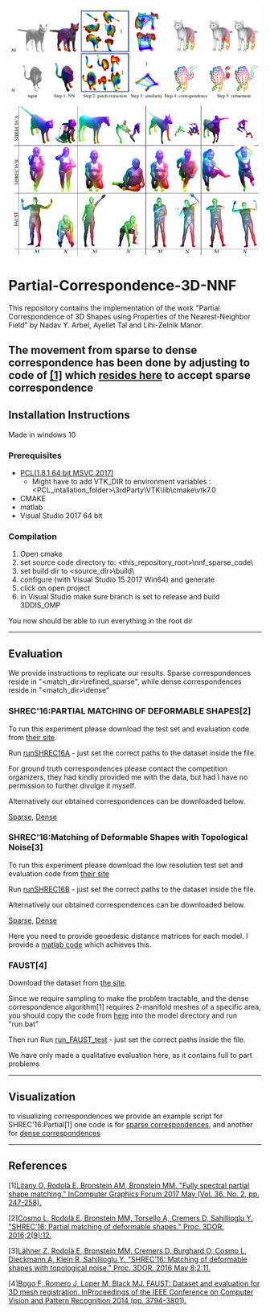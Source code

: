 
![Overview](/Figures\/Overview.PNG)
![Results](/Figures\/Results.PNG)

# Partial-Correspondence-3D-NNF
This repository contains the implementation of the work "Partial Correspondence of 3D Shapes using Properties of the Nearest-Neighbor Field" by Nadav Y. Arbel, Ayellet Tal and Lihi-Zelnik Manor.

The movement from sparse to dense correspondence has been done by adjusting to code of [[1]](https://github.com/orlitany/FSPM) which [resides here](./FSPM/) to accept sparse correspondence
---

## Installation Instructions
Made in windows 10
### Prerequisites
 - [PCL(1.8.1 64 bit MSVC 2017)](https://github.com/PointCloudLibrary/pcl/releases)
   - Might have to add VTK_DIR to environment variables : <PCL_intallation_folder>\3rdParty\VTK\lib\cmake\vtk­7.0
 - CMAKE
 - matlab
 - Visual Studio 2017 64 bit 

### Compilation
1. Open cmake
2. set source code directory to: <this_repository_root>\nnf_sparse_code\
3. set build dir to <source_dir>\build\
4. configure (with Visual Studio 15 2017 Win64) and generate
5. click on open project
6. in Visual Studio make sure branch is set to release and build 3DDIS_OMP

You now should be able to run everything in the root dir

---
## Evaluation
We provide instructions to replicate our results. Sparse correspondences reside in "<match_dir>\refined_sparse\", while dense correspondences reside in "<match_dir>\dense\"

### SHREC'16:PARTIAL MATCHING OF DEFORMABLE SHAPES[2]
To run this experiment please download the test set and evaluation code from
[their site](http://www.dais.unive.it/~shrec2016/).

Run [runSHREC16A](./runSHREC16A.m) - just set the correct paths to the dataset inside the file.

For ground truth correspondences please contact the competition organizers, they had kindly provided me with the data, but had I have no permission to further divulge it myself.

Alternatively our obtained correspondences can be downloaded below.

[Sparse](./Results/SHREC16_partial_results_dense.rar), [Dense](./Results/SHREC16_partial_refined_sparse.rar)

### SHREC'16:Matching of Deformable Shapes with Topological Noise[3]
To run this experiment please download the  low resolution test set and evaluation code from
[their site](https://vision.in.tum.de/~laehner/shrec2016/dataset.php)

Run [runSHREC16B](./runSHREC16B.m) - just set the correct paths to the dataset inside the file.

Alternatively our obtained correspondences can be downloaded below.

[Sparse](./Results/topology_sparse.rar), [Dense](./Results/topology_dense.rar)

Here you need to provide geoedesic distance matrices for each model. I provide a [matlab code](./create_geo_matrices.m) which achieves this.

### FAUST[4]

Download the dataset from [the site](http://faust.is.tue.mpg.de/).

Since we require sampling to make the problem tractable, and the dense correspondence algorithm[1] requires 2-manifold meshes of a specific area, you should copy the code from [here](./Faust_Sampling) into the model directory and run "run.bat"

Then run Run [run_FAUST_test](./run_FAUST_test.m) - just set the correct paths inside the file.

We have only made a qualitative evaluation here, as it contains full to part problems

---

## Visualization
to visualizing correspondences we provide an example script for SHREC'16:Partial[1] one code is for [sparse correspondences](./visualize_sparse_matches.m), and another for [dense correspondences](./visualize_dense_matches.m)

--- 
## References
[1][Litany O, Rodolà E, Bronstein AM, Bronstein MM. "Fully spectral partial shape matching." InComputer Graphics Forum 2017 May (Vol. 36, No. 2, pp. 247-258).](http://vision.in.tum.de/_media/spezial/bib/litany-eg17.pdf)

[2][Cosmo L, Rodolà E, Bronstein MM, Torsello A, Cremers D, Sahillioglu Y. "SHREC’16: Partial matching of deformable shapes." Proc. 3DOR. 2016;2(9):12.](http://www.dais.unive.it/~shrec2016/shrec16-partial.pdf)

[3][Lähner Z, Rodolà E, Bronstein MM, Cremers D, Burghard O, Cosmo L, Dieckmann A, Klein R, Sahillioglu Y. "SHREC’16: Matching of deformable shapes with topological noise." Proc. 3DOR. 2016 May 8;2:11.](https://vision.in.tum.de/~laehner/shrec2016/shrec16topology.pdf)

[4][Bogo F, Romero J, Loper M, Black MJ. FAUST: Dataset and evaluation for 3D mesh registration. InProceedings of the IEEE Conference on Computer Vision and Pattern Recognition 2014 (pp. 3794-3801).](http://files.is.tue.mpg.de/black/papers/FAUST2014.pdf)
